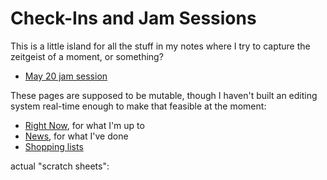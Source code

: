 # Check-Ins and Jam Sessions

This is a little island for all the stuff in my notes where I try to capture the zeitgeist of a moment, or something?

- [May 20 jam session](2b83e400-6b77-44bc-9718-f6b94c74396e.md)

These pages are supposed to be mutable, though I haven't built an editing system real-time enough to make that feasible at the moment:

- [Right Now](41218b84-cd08-48a5-b91a-865e8b90c46a.md), for what I'm up to
- [News](afcfaa78-ef7e-429e-a2ea-0b5c7abaf7b7.md), for what I've done
- [Shopping lists](d14eeacb-1729-485a-9e76-9cceb484862f.md)

actual "scratch sheets":

